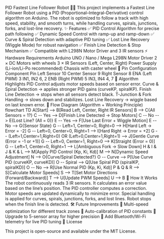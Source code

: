 PID Fastest Line Follower Robot 🚗💨
This project implements a Fastest Line Follower Robot using a PID (Proportional–Integral–Derivative) control algorithm on Arduino.
The robot is optimized to follow a track with high speed, stability, and smooth turns, while handling curves, spirals, junctions, forks, and lost-line recovery.
✨ Features
✅ PID Control Algorithm for precise path following
✅ Dynamic Speed Control with ramp-up and ramp-down
✅ Curve & Spiral Detection with adaptive PID tuning
✅ Lost Line Recovery (Wiggle Mode) for robust navigation
✅ Finish Line Detection & Stop Mechanism
✅ Compatible with L298N Motor Driver and 3 IR sensors
⚡ Hardware Requirements
Arduino UNO / Nano / Mega
L298N Motor Driver
2 × DC Motors with wheels
3 × IR Sensors (Left, Center, Right)
Power Supply (Li-ion/Li-Po recommended)
Chassis with caster wheel
🔧 Pin Configuration
Component	Pin
Left Sensor	10
Center Sensor	9
Right Sensor	8
ENA (Left PWM)	3
IN1, IN2	6, 2
ENB (Right PWM)	5
IN3, IN4	4, 7
📌 Algorithm Highlights
PID Control adjusts motor speeds based on sensor error.
Curve & Spiral Detection → applies stronger PID gains (curveKP, spiralKP).
Finish Line Detection → stops when all sensors detect black.
T-Junction & Fork Handling → slows down and stabilizes.
Lost Line Recovery → wiggle based on last known error.
🔄 Flow Diagram (Algorithm + Working Principle)
flowchart TD
    A[Start] --> B[Read Left, Center, Right IR Sensors]
    B --> C{All Sensors = 1?}
    C -- Yes --> D[Finish Line Detected → Stop Motors]
    C -- No --> E{Lost Line? (All = 0)}
    E -- Yes --> F[Use Last Error + Wiggle Motion]
    E -- No --> G{Sensor State}
    G -- Left=1, Center=0, Right=0 --> H[Hard Left → Error = -2]
    G -- Left=0, Center=0, Right=1 --> I[Hard Right → Error = +2]
    G -- (Left=1,Center=1,Right=0) OR (Left=0,Center=1,Right=1) --> J[Gentle Curve (Error = -1 or +1)]
    G -- Left=0, Center=1, Right=0 --> K[Straight (Error = 0)]
    G -- Left=1, Center=0, Right=1 --> L[Ambiguous Fork → Slow Down]
    H & I & J & K & L --> M[Apply PID Control (Kp, Ki, Kd)]
    M --> N[Dynamic Speed Adjustment]
    N --> O{Curve/Spiral Detected?}
    O -- Curve --> P[Use Curve PID (curveKP, curveKD)]
    O -- Spiral --> Q[Use Spiral PID (spiralKP, spiralKD)]
    O -- No --> R[Use Normal PID (Kp, Ki, Kd)]
    P & Q & R --> S[Calculate Motor Speeds]
    S --> T[Set Motor Directions (Forward/Backward)]
    T --> U[Update PWM Speeds]
    U --> B
🚀 How It Works
The robot continuously reads 3 IR sensors.
It calculates an error value based on the line’s position.
The PID controller computes a correction.
Motor speeds are updated dynamically to minimize error.
Special handling is applied for curves, spirals, junctions, forks, and lost lines.
Robot stops when the finish line is detected.
🛠️ Future Improvements
🔹 Multi-speed optimization for different track zones
🔹 Auto-calibration of PID constants
🔹 Upgrade to 5-sensor array for higher precision
🔹 Add Bluetooth/Wi-Fi telemetry for live PID tuning
📜 License

This project is open-source and available under the MIT License.
